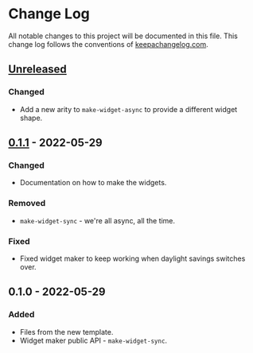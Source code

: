 # Change Log
All notable changes to this project will be documented in this file. This change log follows the conventions of [keepachangelog.com](http://keepachangelog.com/).

## [Unreleased]
### Changed
- Add a new arity to `make-widget-async` to provide a different widget shape.

## [0.1.1] - 2022-05-29
### Changed
- Documentation on how to make the widgets.

### Removed
- `make-widget-sync` - we're all async, all the time.

### Fixed
- Fixed widget maker to keep working when daylight savings switches over.

## 0.1.0 - 2022-05-29
### Added
- Files from the new template.
- Widget maker public API - `make-widget-sync`.

[Unreleased]: https://github.com/your-name/demo/compare/0.1.1...HEAD
[0.1.1]: https://github.com/your-name/demo/compare/0.1.0...0.1.1
